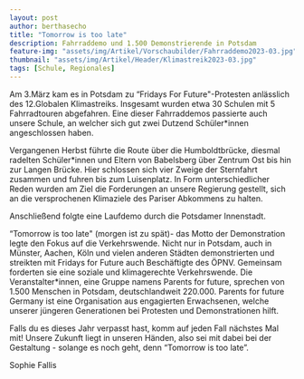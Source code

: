 ```yaml
---
layout: post
author: berthasecho
title: "Tomorrow is too late"		
description: Fahrraddemo und 1.500 Demonstrierende in Potsdam
feature-img: "assets/img/Artikel/Vorschaubilder/Fahrraddemo2023-03.jpg"
thumbnail: "assets/img/Artikel/Header/Klimastreik2023-03.jpg"
tags: [Schule, Regionales]
---
```

Am 3.März kam es in Potsdam zu “Fridays For Future"-Protesten anlässlich des 12.Globalen Klimastreiks. Insgesamt wurden etwa 30 Schulen mit 5 Fahrradtouren abgefahren. Eine dieser Fahrraddemos passierte auch unsere Schule, an welcher sich gut zwei Dutzend Schüler*innen angeschlossen haben.

Vergangenen Herbst führte die Route über die Humboldtbrücke, diesmal radelten Schüler*innen und Eltern von Babelsberg über Zentrum Ost bis hin zur Langen Brücke. Hier schlossen sich vier Zweige der Sternfahrt zusammen und fuhren bis zum Luisenplatz. In Form unterschiedlicher Reden wurden am Ziel die Forderungen an unsere Regierung gestellt, sich an die versprochenen Klimaziele des Pariser Abkommens zu halten. 

Anschließend folgte eine Laufdemo durch die Potsdamer Innenstadt. 

“Tomorrow is too late" (morgen ist zu spät)- das Motto der Demonstration legte den Fokus auf die Verkehrswende. Nicht nur in Potsdam, auch in Münster, Aachen, Köln und vielen anderen Städten demonstrierten und streikten mit Fridays for Future auch Beschäftigte des ÖPNV. Gemeinsam forderten sie eine soziale und klimagerechte Verkehrswende. Die Veranstalter*innen, eine Gruppe namens Parents for future, sprechen von 1.500 Menschen in Potsdam, deutschlandweit 220.000. Parents for future Germany ist eine Organisation aus engagierten Erwachsenen, welche unserer jüngeren Generationen bei Protesten und Demonstrationen hilft.

Falls du es dieses Jahr verpasst hast, komm auf jeden Fall nächstes Mal mit! Unsere Zukunft liegt in unseren Händen, also sei mit dabei bei der Gestaltung - solange es noch geht, denn “Tomorrow is too late”. 

Sophie Fallis
